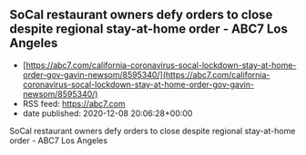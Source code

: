 ## SoCal restaurant owners defy orders to close despite regional stay-at-home order - ABC7 Los Angeles
 - [https://abc7.com/california-coronavirus-socal-lockdown-stay-at-home-order-gov-gavin-newsom/8595340/](https://abc7.com/california-coronavirus-socal-lockdown-stay-at-home-order-gov-gavin-newsom/8595340/)
 - RSS feed: https://abc7.com
 - date published: 2020-12-08 20:06:28+00:00

SoCal restaurant owners defy orders to close despite regional stay-at-home order - ABC7 Los Angeles


